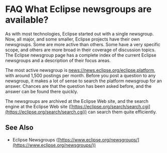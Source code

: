 

FAQ What Eclipse newsgroups are available?
==========================================

As with most technologies, Eclipse started out with a single newsgroup. Now, all major, and some smaller, Eclipse projects have their own newsgroups. Some are more active than others. Some have a very specific scope, and others are more broad in their coverage of discussion topics. The Eclipse newsgroup page has a complete index of the current Eclipse newsgroups and a description of their focus areas.

The most active newsgroup is [news://news.eclipse.org/eclipse.platform](news://news.eclipse.org/eclipse.platform), with around 1,500 postings per month. Before you post a question to any newsgroup, it makes a lot of sense to search the platform newsgroup for an answer. Chances are that the question has been asked before, and the answer can be found there quickly.

The newsgroups are archived at the Eclipse Web site, and the search engine at the Eclipse Web site ([https://eclipse.org/search/search.cgi](https://eclipse.org/search/search.cgi)) can search them quite efficiently.

See Also
--------

*   Eclipse Newsgroups ([https://www.eclipse.org/newsgroups/](https://www.eclipse.org/newsgroups/))

